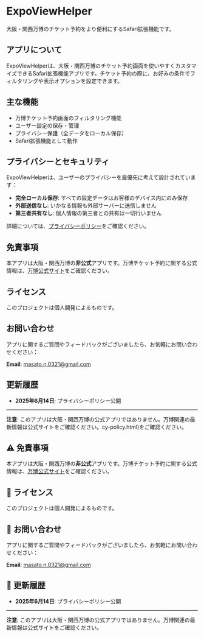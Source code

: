 # ExpoViewHelper

大阪・関西万博のチケット予約をより便利にするSafari拡張機能です。

## アプリについて

ExpoViewHelperは、大阪・関西万博のチケット予約画面を使いやすくカスタマイズできるSafari拡張機能アプリです。チケット予約の際に、お好みの条件でフィルタリングや表示オプションを設定できます。

## 主な機能

- 万博チケット予約画面のフィルタリング機能
- ユーザー設定の保存・管理
- プライバシー保護（全データをローカル保存）
- Safari拡張機能として動作

## プライバシーとセキュリティ

ExpoViewHelperは、ユーザーのプライバシーを最優先に考えて設計されています：

- **完全ローカル保存**: すべての設定データはお客様のデバイス内にのみ保存
- **外部送信なし**: いかなる情報も外部サーバーに送信しません
- **第三者共有なし**: 個人情報の第三者との共有は一切行いません

詳細については、[プライバシーポリシー](https://masatooo0.github.io/expoviewhelper-privacy/)をご確認ください。

## 免責事項

本アプリは大阪・関西万博の**非公式**アプリです。万博チケット予約に関する公式情報は、[万博公式サイト](https://www.expo2025.or.jp/)をご確認ください。

## ライセンス

このプロジェクトは個人開発によるものです。

## お問い合わせ

アプリに関するご質問やフィードバックがございましたら、お気軽にお問い合わせください：

**Email**: masato.n.0321@gmail.com

## 更新履歴

- **2025年6月14日**: プライバシーポリシー公開

---

**注意**: このアプリは大阪・関西万博の公式アプリではありません。万博関連の最新情報は公式サイトをご確認ください。cy-policy.html)をご確認ください。

## ⚠️ 免責事項

本アプリは大阪・関西万博の**非公式**アプリです。万博チケット予約に関する公式情報は、[万博公式サイト](https://www.expo2025.or.jp/)をご確認ください。

## 📄 ライセンス

このプロジェクトは個人開発によるものです。

## 📧 お問い合わせ

アプリに関するご質問やフィードバックがございましたら、お気軽にお問い合わせください：

**Email**: masato.n.0321@gmail.com

## 🔄 更新履歴

- **2025年6月14日**: プライバシーポリシー公開

---

**注意**: このアプリは大阪・関西万博の公式アプリではありません。万博関連の最新情報は公式サイトをご確認ください。
